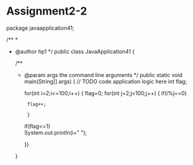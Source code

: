 # Assignment2-2

package javaapplication41;

/**
 *
 * @author hp1
 */
public class JavaApplication41 {

    /**
     * @param args the command line arguments
     */
    public static void main(String[] args) {
        // TODO code application logic here
        int flag;
        
        for(int i=2;i<=100;i++)
        {
            flag=0;
            for(int j=2;j<100;j++)
            {
        if(i%j==0)
        
            flag++;
        
            }
        
        if(flag<=1)           
        System.out.println(i+" ");
        
        }}
        
        
    }
        

